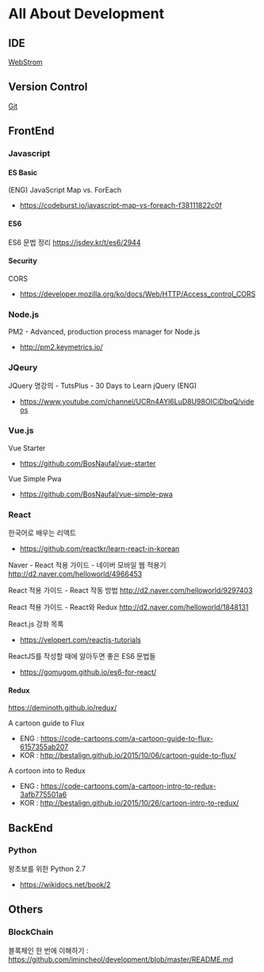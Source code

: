 # All About Development 


## IDE 

[WebStrom](WebStorm.md)


## Version Control 

[Git](Git.md)


## FrontEnd 

### Javascript

#### ES Basic
(ENG) JavaScript Map vs. ForEach
- https://codeburst.io/javascript-map-vs-foreach-f38111822c0f

#### ES6

ES6 문법 정리 
https://jsdev.kr/t/es6/2944

#### Security

CORS 
- https://developer.mozilla.org/ko/docs/Web/HTTP/Access_control_CORS



### Node.js

PM2 - Advanced, production process manager for Node.js
- http://pm2.keymetrics.io/



### JQeury 

JQuery 명강의 - TutsPlus - 30 Days to Learn jQuery (ENG) 
- https://www.youtube.com/channel/UCRn4AYl6LuD8U98OICiDbqQ/videos



### Vue.js

Vue Starter
- https://github.com/BosNaufal/vue-starter

Vue Simple Pwa
- https://github.com/BosNaufal/vue-simple-pwa



### React 

한국어로 배우는 리액트 
- https://github.com/reactkr/learn-react-in-korean

Naver - React 적용 가이드 - 네이버 모바일 웹 적용기 
http://d2.naver.com/helloworld/4966453

React 적용 가이드 - React 작동 방법
http://d2.naver.com/helloworld/9297403

React 적용 가이드 - React와 Redux
http://d2.naver.com/helloworld/1848131


React.js 강좌 목록 
- https://velopert.com/reactjs-tutorials

ReactJS를 작성할 때에 알아두면 좋은 ES6 문법들
- https://gomugom.github.io/es6-for-react/

#### Redux 

https://deminoth.github.io/redux/

A cartoon guide to Flux 
- ENG : https://code-cartoons.com/a-cartoon-guide-to-flux-6157355ab207
- KOR : http://bestalign.github.io/2015/10/06/cartoon-guide-to-flux/

A cortoon into to Redux
- ENG : https://code-cartoons.com/a-cartoon-intro-to-redux-3afb775501a6
- KOR : http://bestalign.github.io/2015/10/26/cartoon-intro-to-redux/





## BackEnd

### Python 

왕초보를 위한 Python 2.7
- https://wikidocs.net/book/2





## Others

### BlockChain 

블록체인 한 번에 이해하기 : https://github.com/imincheol/development/blob/master/README.md
